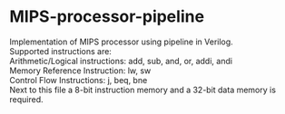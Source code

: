 # MIPS-processor-pipeline
Implementation of MIPS processor using pipeline in Verilog. <br />
Supported instructions are:<br />
Arithmetic/Logical instructions: add, sub, and, or, addi, andi<br />
Memory Reference Instruction: lw, sw<br />
Control Flow Instructions: j, beq, bne<br />
Next to this file a 8-bit instruction memory and a 32-bit data memory is required.<br />
